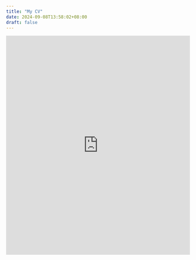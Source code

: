 ```yaml
---
title: "My CV"
date: 2024-09-08T13:58:02+08:00
draft: false    
---
```


<iframe src="https://pdflink.to/2e620032/embed/" frameborder="0" style="border: none; height: 600px; width:100%; max-width: 100%;"></iframe>

